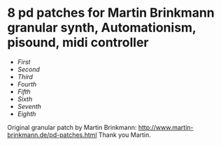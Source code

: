 # 8 pd patches for Martin Brinkmann granular synth, Automationism, pisound, midi controller

* *First*
* *Second*
* *Third*
* *Fourth*
* *Fifth*
* *Sixth*
* *Seventh*
* *Eighth*

Original granular patch by Martin Brinkmann: http://www.martin-brinkmann.de/pd-patches.html Thank you Martin.
